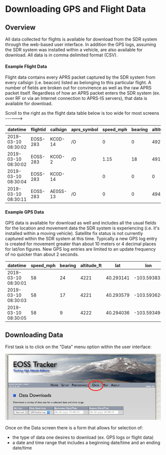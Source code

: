 # Downloading GPS and Flight Data #

## Overview ##
All data collected for flights is available for download from the SDR system through the web-based user interface.  In addition
the GPS logs, assuming the SDR system was installed within a vehicle, are also available for download.  All data is in comma
delimited format (CSV).


#### Example Flight Data ####

Flight data contains every APRS packet captured by the SDR system from every callsign (i.e. beacon) listed as belonging to
this particular flight.  A number of fields are broken out for convinence as well as the raw APRS packet itself.  Regardless 
of how an APRS packet enters the SDR system (ex. over RF or via an Internet connection to APRS-IS servers), that data is 
available for download.

Scroll to the right as the flight data table below is too wide for most screens ------>

| datetime | flightid | callsign | aprs_symbol | speed_mph | bearing | altitude_ft | lat | lon | comment | md5_hash | raw_packet |
| -------- | -------- | -------- | ----------- | --------- | ------- | ----------- | --- | --- | ------- | -------- | ---------- |
| 2019-03-10 08:30:02 | EOSS-283 | KC0D-14 | /O | 0 | 0 | 4929 | 40.473633 | 104.962767 | EOSS BALLOON | a8dbaa71615941b0faebdbea74fdc2d1 | KC0D-14>APZEOS,EOSS,qAO,N2XGL01:/143000h4028.41N/10457.76WO000/000!W86!/A=004929 EOSS BALLOON |
| 2019-03-10 08:30:02 | EOSS-283 | KC0D-2 | /O | 1.15 | 18 | 4918 | 40.473667 | 104.962833 | EOSS BALLOON | 1e5f091ebfcb7ae441dca248f370a43a | KC0D-2>APZEOS,EOSS,qAO,N2XGL04:/143000h4028.42N/10457.77WO018/001/A=004918 EOSS BALLOON |
| 2019-03-10 08:30:04 | EOSS-283 | KC0D-14 | | 0 | 0 | 0 | 0 | 0 | | 5bd3a11240dc2396837bff3ec8106776 | KC0D-14>APZEOS,EOSS,qAO,N2XGL01:>143000 Lk=3Diff/14 Itemp=59F bAlt=4792Ft Rel:7.5V 8.0V |
| 2019-03-10 08:30:11 | EOSS-283 | AE0SS-13 | /O | 0 | 0 | 4942 | 40.473867 | 104.962817 | EOSS Baloon | 518a58a8c20fc42d46f6bf9c3f580fba | AE0SS-13>APTT4,EOSS,qAO,N2XGL00:/143010h4028.43N/10457.76WO000/000EOSS Baloon/A=004942!W29! |


#### Example GPS Data ####

GPS data is available for download as well and includes all the usual fields for the location and movement data the SDR system 
is experiencing (i.e. it's installed within a moving vehicle).  Satellite fix status is not currently captured within the SDR system at this time.  Typically a new GPS log entry is created for movement greater than about 10 meters or 4 decimal places for lat/lon figures.  New GPS log entries are limited to an update frequency of no quicker than about 2 seconds.

| datetime | speed_mph | bearing | altitude_ft | lat | lon |
| -------- | --------- | ------- | ----------- | --- | --- |
| 2019-03-10 08:30:01 | 58 | 24 | 4221 | 40.293141 | -103.593831 |
| 2019-03-10 08:30:03 | 58 | 17 | 4221 | 40.293579 | -103.593626 |
| 2019-03-10 08:30:05 | 58 | 9  | 4222 | 40.294036 | -103.593495 |



## Downloading Data ##

First task is to click on the "Data" menu option within the user interface:

<p align="center">
<img src="assets/select-data.png" alt="Select Data Menu option" width="800">
</p>


Once on the Data screen there is a form that allows for selection of:
- the type of data one desires to download (ex. GPS logs or flight data)
- a date and time range that includes a beginning date/time and an ending date/time

